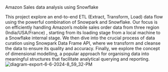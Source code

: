 Amazon Sales data analysis using Snowflake

This project explore an end-to-end ETL (Extract, Transform, Load) data flow using the powerful combination of Snowpark and Snowflake. Our focus is on efficiently handling Amazon’s mobile sales order data from three region (India/USA/France) , starting from its loading stage from a local machine to a Snowflake internal stage. We then dive into the crucial process of data curation using Snowpark Data Frame API, where we transform and cleanse the data to ensure its quality and accuracy. Finally, we explore the concept of dimensional modelling, a popular approach for organising data into meaningful structures that facilitate analytical querying and reporting.
![diagram-export-6-6-2024-8_59_32-PM](https://github.com/devs44/amazon_sales_analysis_using_snowflake/assets/62928989/29e6f6bd-f0e1-44c6-884f-7149142ea06e)
